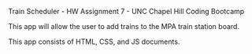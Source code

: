 Train Scheduler - HW Assignment 7 - UNC Chapel Hill Coding Bootcamp

This app will allow the user to add trains to the MPA train station board. 

This app consists of HTML, CSS, and JS documents. 



